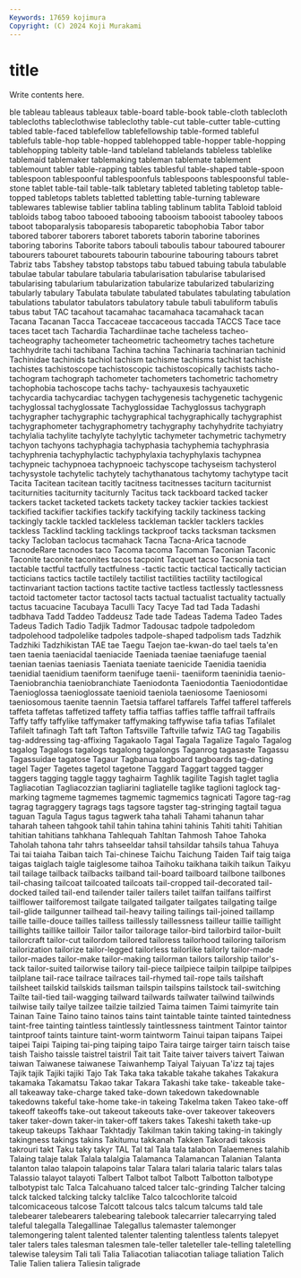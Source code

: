 ```yaml
---
Keywords: 17659 kojimura
Copyright: (C) 2024 Koji Murakami
---
```


# title

Write contents here.



ble tableau tableaus tableaux
table-board table-book table-cloth tablecloth tablecloths tableclothwise tableclothy table-cut table-cutter table-cutting
tabled table-faced tablefellow tablefellowship table-formed tableful tablefuls table-hop table-hopped tablehopped
table-hopper table-hopping tablehopping tableity table-land tableland tablelands tableless tablelike tablemaid
tablemaker tablemaking tableman tablemate tablement tablemount tabler table-rapping tables tablesful
table-shaped table-spoon tablespoon tablespoonful tablespoonfuls tablespoons tablespoonsful table-stone tablet table-tail
table-talk tabletary tableted tableting tabletop table-topped tabletops tablets tabletted tabletting
table-turning tableware tablewares tablewise tablier tablina tabling tablinum tablita Tabloid
tabloid tabloids tabog taboo tabooed tabooing tabooism tabooist tabooley taboos
taboot taboparalysis taboparesis taboparetic tabophobia Tabor tabor tabored taborer taborers
taboret taborets taborin taborine taborines taboring taborins Taborite tabors tabouli
taboulis tabour taboured tabourer tabourers tabouret tabourets tabourin tabourine tabouring
tabours tabret Tabriz tabs Tabshey tabstop tabstops tabu tabued tabuing
tabula tabulable tabulae tabular tabulare tabularia tabularisation tabularise tabularised tabularising
tabularium tabularization tabularize tabularized tabularizing tabularly tabulary Tabulata tabulate tabulated
tabulates tabulating tabulation tabulations tabulator tabulators tabulatory tabule tabuli tabuliform
tabulis tabus tabut TAC tacahout tacamahac tacamahaca tacamahack tacan Tacana
Tacanan Tacca Taccaceae taccaceous taccada TACCS Tace tace taces tacet
tach Tachardia Tachardiinae tache tacheless tacheo- tacheography tacheometer tacheometric tacheometry
taches tacheture tachhydrite tachi tachibana Tachina tachina Tachinaria tachinarian tachinid
Tachinidae tachinids tachiol tachism tachisme tachisms tachist tachiste tachistes tachistoscope
tachistoscopic tachistoscopically tachists tacho- tachogram tachograph tachometer tachometers tachometric tachometry
tachophobia tachoscope tachs tachy- tachyauxesis tachyauxetic tachycardia tachycardiac tachygen tachygenesis
tachygenetic tachygenic tachyglossal tachyglossate Tachyglossidae Tachyglossus tachygraph tachygrapher tachygraphic tachygraphical
tachygraphically tachygraphist tachygraphometer tachygraphometry tachygraphy tachyhydrite tachyiatry tachylalia tachylite tachylyte
tachylytic tachymeter tachymetric tachymetry tachyon tachyons tachyphagia tachyphasia tachyphemia tachyphrasia
tachyphrenia tachyphylactic tachyphylaxia tachyphylaxis tachypnea tachypneic tachypnoea tachypnoeic tachyscope tachyseism
tachysterol tachysystole tachytelic tachytely tachythanatous tachytomy tachytype tacit Tacita Tacitean
tacitean tacitly tacitness tacitnesses taciturn taciturnist taciturnities taciturnity taciturnly Tacitus
tack tackboard tacked tacker tackers tacket tacketed tackets tackety tackey
tackier tackies tackiest tackified tackifier tackifies tackify tackifying tackily tackiness
tacking tackingly tackle tackled tackleless tackleman tackler tacklers tackles tackless
Tacklind tackling tacklings tackproof tacks tacksman tacksmen tacky Tacloban taclocus
tacmahack Tacna Tacna-Arica tacnode tacnodeRare tacnodes taco Tacoma tacoma Tacoman
Taconian Taconic Taconite taconite taconites tacos tacpoint Tacquet tacso Tacsonia
tact tactable tactful tactfully tactfulness -tactic tactic tactical tactically tactician
tacticians tactics tactile tactilely tactilist tactilities tactility tactilogical tactinvariant taction
tactions tactite tactive tactless tactlessly tactlessness tactoid tactometer tactor tactosol
tacts tactual tactualist tactuality tactually tactus tacuacine Tacubaya Taculli Tacy
Tacye Tad tad Tada Tadashi tadbhava Tadd Taddeo Taddeusz Tade
tade Tadeas Tadema Tadeo Tades Tadeus Tadich Tadio Tadjik Tadmor
Tadousac tadpole tadpoledom tadpolehood tadpolelike tadpoles tadpole-shaped tadpolism tads Tadzhik
Tadzhiki Tadzhikistan TAE tae Taegu Taejon tae-kwan-do tael taels ta'en
taen taenia taeniacidal taeniacide Taeniada taeniae taeniafuge taenial taenian taenias
taeniasis Taeniata taeniate taenicide Taenidia taenidia taenidial taenidium taeniform taenifuge
taenii- taeniiform taeninidia taenio- Taeniobranchia taeniobranchiate Taeniodonta Taeniodontia Taeniodontidae Taenioglossa
taenioglossate taenioid taeniola taeniosome Taeniosomi taeniosomous taenite taennin Taetsia taffarel
taffarels Taffel tafferel tafferels taffeta taffetas taffetized taffety taffia taffias
taffies taffle taffrail taffrails Taffy taffy taffylike taffymaker taffymaking taffywise
tafia tafias Tafilalet Tafilelt tafinagh Taft taft Tafton Taftsville Taftville
tafwiz TAG tag Tagabilis tag-addressing tag-affixing Tagakaolo Tagal Tagala Tagalize
Tagalo Tagalog tagalog Tagalogs tagalogs tagalong tagalongs Taganrog tagasaste Tagassu
Tagassuidae tagatose Tagaur Tagbanua tagboard tagboards tag-dating tagel Tager Tagetes
tagetol tagetone Taggard Taggart tagged tagger taggers tagging taggle taggy
taghairm Taghlik tagilite Tagish taglet taglia Tagliacotian Tagliacozzian tagliarini tagliatelle
taglike taglioni taglock tag-marking tagmeme tagmemes tagmemic tagmemics tagnicati Tagore
tag-rag tagrag tagraggery tagrags tags tagsore tagster tag-stringing tagtail tagua
taguan Tagula Tagus tagus tagwerk taha tahali Tahami tahanun tahar
taharah taheen tahgook tahil tahin tahina tahini tahinis Tahiti tahiti
Tahitian tahitian tahitians tahkhana Tahlequah Tahltan Tahmosh Tahoe Tahoka Taholah
tahona tahr tahrs tahseeldar tahsil tahsildar tahsils tahua Tahuya Tai
tai taiaha Taiban taich Tai-chinese Taichu Taichung Taiden Taif taig
taiga taigas taiglach taigle taiglesome taihoa Taihoku taikhana taikih taikun
Taikyu tail tailage tailback tailbacks tailband tail-board tailboard tailbone tailbones
tail-chasing tailcoat tailcoated tailcoats tail-cropped tail-decorated tail-docked tailed tail-end tailender
tailer tailers tailet tailfan tailfans tailfirst tailflower tailforemost tailgate tailgated
tailgater tailgates tailgating tailge tail-glide tailgunner tailhead tail-heavy tailing tailings
tail-joined taillamp taille taille-douce tailles tailless taillessly taillessness tailleur taillie
taillight taillights taillike tailloir Tailor tailor tailorage tailor-bird tailorbird tailor-built
tailorcraft tailor-cut tailordom tailored tailoress tailorhood tailoring tailorism tailorization tailorize
tailor-legged tailorless tailorlike tailorly tailor-made tailor-mades tailor-make tailor-making tailorman tailors
tailorship tailor's-tack tailor-suited tailorwise tailory tail-piece tailpiece tailpin tailpipe tailpipes
tailplane tail-race tailrace tailraces tail-rhymed tail-rope tails tailshaft tailsheet tailskid
tailskids tailsman tailspin tailspins tailstock tail-switching Tailte tail-tied tail-wagging tailward
tailwards tailwater tailwind tailwinds tailwise taily tailye tailzee tailzie tailzied
Taima taimen Taimi taimyrite tain Tainan Taine Taino taino tainos
tains taint taintable tainte tainted taintedness taint-free tainting taintless taintlessly
taintlessness taintment Taintor taintor taintproof taints tainture taint-worm taintworm Tainui
taipan taipans Taipei taipei Taipi Taiping tai-ping taiping taipo Taira
tairge tairger tairn taisch taise taish Taisho taissle taistrel taistril
Tait tait Taite taiver taivers taivert Taiwan taiwan Taiwanese taiwanese
Taiwanhemp Taiyal Taiyuan Ta'izz taj tajes Tajik tajik Tajiki tajiki
Tajo Tak Taka taka takable takahe takahes Takakura takamaka Takamatsu
Takao takar Takara Takashi take take- takeable take-all takeaway take-charge
taked take-down takedown takedownable takedowns takeful take-home take-in takeing Takelma
taken Takeo take-off takeoff takeoffs take-out takeout takeouts take-over takeover
takeovers taker taker-down taker-in taker-off takers takes Takeshi taketh take-up
takeup takeups Takhaar Takhtadjy Takilman takin taking taking-in takingly takingness
takings takins Takitumu takkanah Takken Takoradi takosis takrouri takt Taku
taky takyr TAL Tal tal Tala tala talabon Talaemenes talahib
Talaing talaje talak Talala talalgia Talamanca Talamancan Talanian Talanta talanton
talao talapoin talapoins talar Talara talari talaria talaric talars talas
Talassio talayot talayoti Talbert Talbot talbot Talbott Talbotton talbotype talbotypist
talc Talca Talcahuano talced talcer talc-grinding Talcher talcing talck talcked
talcking talcky talclike Talco talcochlorite talcoid talcomicaceous talcose Talcott talcous
talcs talcum talcums tald tale talebearer talebearers talebearing talebook talecarrier
talecarrying taled taleful talegalla Talegallinae Talegallus talemaster talemonger talemongering talent
talented talenter talenting talentless talents talepyet taler talers tales talesman
talesmen tale-teller taleteller tale-telling taletelling talewise taleysim Tali tali Talia
Taliacotian taliacotian taliage taliation Talich Talie Talien taliera Taliesin taligrade
